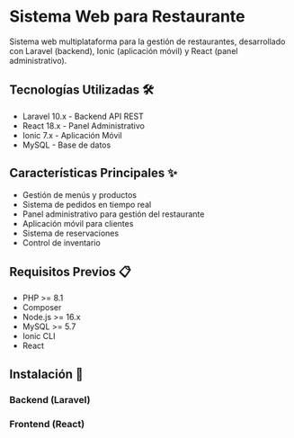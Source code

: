 # Sistema Web para Restaurante

Sistema web multiplataforma para la gestión de restaurantes, desarrollado con Laravel (backend), Ionic (aplicación móvil) y React (panel administrativo).

## Tecnologías Utilizadas 🛠️

- Laravel 10.x - Backend API REST
- React 18.x - Panel Administrativo
- Ionic 7.x - Aplicación Móvil
- MySQL - Base de datos

## Características Principales ✨

- Gestión de menús y productos
- Sistema de pedidos en tiempo real
- Panel administrativo para gestión del restaurante
- Aplicación móvil para clientes
- Sistema de reservaciones
- Control de inventario

## Requisitos Previos 📋

- PHP >= 8.1
- Composer
- Node.js >= 16.x
- MySQL >= 5.7
- Ionic CLI
- React

## Instalación 🔧

### Backend (Laravel)


### Frontend (React)